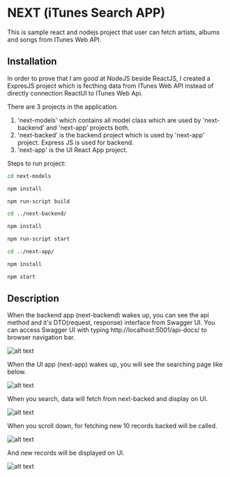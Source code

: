 # NEXT (iTunes Search APP)

This is sample react and nodejs project that user can fetch artists, albums and songs from ITunes Web API. 

## Installation

In order to prove that I am good at NodeJS beside ReactJS, I created a ExpresJS project which is fecthing data from ITunes Web API instead of directly connection
ReactUI to ITunes Web Api.

There are 3 projects in the application.
1. 'next-models' which contains all model class which are used by 'next-backend' and 'next-app' projects both.
2. 'next-backed' is the backend project which is used by 'next-app' project. Express JS is used for backend.
3. 'next-app' is the UI React App project.

Steps to run project:
```bash
cd next-models

npm install

npm run-script build

cd ../next-backend/

npm install

npm run-script start

cd ../next-app/

npm install

npm start
```

## Description

When the backend app (next-backend) wakes up, you can see the api method and it's DTO(request, response) interface from Swagger UI. 
You can access Swagger UI with typing http://localhost:5001/api-docs/ to browser navigation bar.

![alt text](https://github.com/serhanuras/next/blob/main/images/swagger.png?raw=true)

When the UI app (next-app) wakes up, you will see the searching page like below.

![alt text](https://github.com/serhanuras/next/blob/main/images/app-01.png?raw=true)

When you search, data will fetch from next-backed and display on UI.

![alt text](https://github.com/serhanuras/next/blob/main/images/app-02.png?raw=true)

When you scroll down, for fetching new 10 records backed will be called.

![alt text](https://github.com/serhanuras/next/blob/main/images/app-04.png?raw=true)

And new records will be displayed on UI.

![alt text](https://github.com/serhanuras/next/blob/main/images/app-03.png?raw=true)
